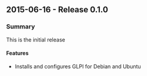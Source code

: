 ## 2015-06-16 - Release 0.1.0
### Summary
This is the initial release

#### Features
- Installs and configures GLPI for Debian and Ubuntu
